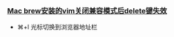 
### [Mac brew安装的vim关闭兼容模式后delete键失效](http://cenalulu.github.io/linux/why-my-backspace-not-work-in-vim/)

- ⌘+l 光标切换到浏览器地址栏
